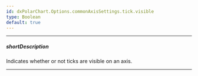```yaml
---
id: dxPolarChart.Options.commonAxisSettings.tick.visible
type: Boolean
default: true
---
```

---
##### shortDescription
Indicates whether or not ticks are visible on an axis.

---

